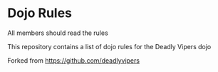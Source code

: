 Dojo Rules
==========

All members should read the rules

This repository contains a list of dojo rules for the Deadly Vipers dojo

Forked from https://github.com/deadlyvipers

